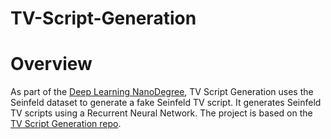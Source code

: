 # TV-Script-Generation
# Overview 
As part of the [Deep Learning NanoDegree](https://www.udacity.com/course/deep-learning-nanodegree--nd101), TV Script Generation uses the Seinfeld dataset to generate a fake Seinfeld TV script. 
It generates Seinfeld TV scripts using a Recurrent Neural Network. 
The project is based on the [TV Script Generation repo](https://github.com/udacity/deep-learning-v2-pytorch/tree/master/project-tv-script-generation).
